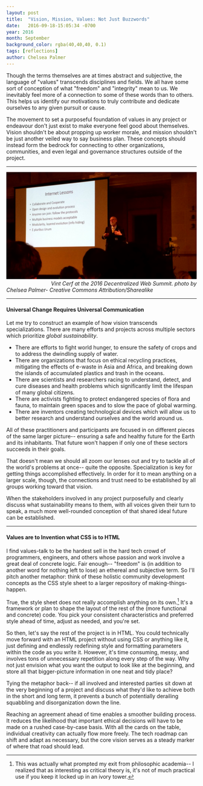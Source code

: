 ```yaml
---
layout: post
title:  "Vision, Mission, Values: Not Just Buzzwords"
date:   2016-09-18-15:05:34 -0700
year: 2016
month: September
background_color: rgba(40,40,40, 0.1)
tags: [reflections]
author: Chelsea Palmer
---
```


Though the terms themselves are at times abstract and subjective, the language of "values" transcends disciplines and fields. We all have some sort of conception of what "freedom" and "integrity" mean to us. We inevitably feel more of a connection to some of these words than to others. This helps us identify our motivations to truly contribute and dedicate ourselves to any given pursuit or cause.

The movement to set a purposeful foundation of values in any project or endeavour don't just exist to make everyone feel good about themselves. Vision shouldn't be about propping up worker morale, and mission shouldn't be just another veiled way to say business plan. These concepts should instead form the bedrock for connecting to other organizations, communities, and even legal and governance structures outside of the project.

***

![Credit Chelsea Palmer - Creative Commons Attribution/Sharealike](/images/blogpics/used/missionvision.jpg)
&nbsp;&nbsp;&nbsp;&nbsp;&nbsp;&nbsp;&nbsp;&nbsp;&nbsp;&nbsp;&nbsp;&nbsp;&nbsp;&nbsp;&nbsp;&nbsp;&nbsp;&nbsp;&nbsp;&nbsp;&nbsp;&nbsp;&nbsp;&nbsp;&nbsp;&nbsp;&nbsp;&nbsp;&nbsp; *Vint Cerf at the 2016 Decentralized Web Summit. photo by Chelsea Palmer- Creative Commons Attribution/Sharealike*


***

#### Universal Change Requires Universal Communication

Let me try to construct an example of how vision transcends specializations. There are many efforts and projects across multiple sectors which prioritize *global sustainability*.

* There are efforts to fight world hunger, to ensure the safety of crops and to address the dwindling supply of water.
* There are organizations that focus on ethical recycling practices, mitigating the effects of e-waste in Asia and Africa, and breaking down the islands of accumulated plastics and trash in the oceans.
* There are scientists and researchers racing to understand, detect, and cure diseases and health problems which significantly limit the lifespan of many global citizens.
* There are activists fighting to protect endangered species of flora and fauna, to maintain green spaces and to slow the pace of global warming.
* There are inventors creating technological devices which will allow us to better research and understand ourselves and the world around us.

All of these practitioners and participants are focused in on different pieces of the same larger picture-- ensuring a safe and healthy future for the Earth and its inhabitants. That future won't happen if only one of these sectors succeeds in their goals.

That doesn't mean we should all zoom our lenses out and try to tackle all of the world's problems at once-- quite the opposite. Specialization is key for getting things accomplished effectively. In order for it to mean anything on a larger scale, though, the connections and trust need to be established by all groups working toward that vision.

When the stakeholders involved in any project purposefully and clearly discuss what sustainability means to them, with all voices given their turn to speak, a much more well-rounded conception of that shared ideal future can be established.

***

#### Values are to Invention what CSS is to HTML

I find values-talk to be the hardest sell in the hard tech crowd of programmers, engineers, and others whose passion and work involve a great deal of concrete logic. Fair enough-- "freedom" is (in addition to another word for nothing left to lose) an ethereal and subjective term. So I'll pitch another metaphor: think of these holistic community development concepts as the CSS style sheet to a larger repository of making-things-happen.

True, the style sheet does not really accomplish anything on its own.[^1] It's a framework or plan to shape the layout of the rest of the (more functional and concrete) code. You pick your consistent characteristics and preferred style ahead of time, adjust as needed, and you're set.

So then, let's say the rest of the project is in HTML. You could technically move forward with an HTML project without using CSS or anything like it, just defining and endlessly redefining style and formatting parameters within the code as you write it. However, it's time consuming, messy, and involves tons of unnecessary repetition along every step of the way. Why not just envision what you want the output to look like at the beginning, and store all that bigger-picture information in one neat and tidy place?

Tying the metaphor back-- if all involved and interested parties sit down at the very beginning of a project and discuss what they'd like to achieve both in the short and long term, it prevents a bunch of potentially derailing squabbling and disorganization down the line.

Reaching an agreement ahead of time enables a smoother building process. It reduces the likelihood that important ethical decisions will have to be made on a rushed case-by-case basis. With all the cards on the table, individual creativity can actually flow more freely. The tech roadmap can shift and adapt as necessary, but the core vision serves as a steady marker of where that road should lead.

[^1]: This was actually what prompted my exit from philosophic academia-- I realized that as interesting as critical theory is, it's not of much practical use if you keep it locked up in an ivory tower.